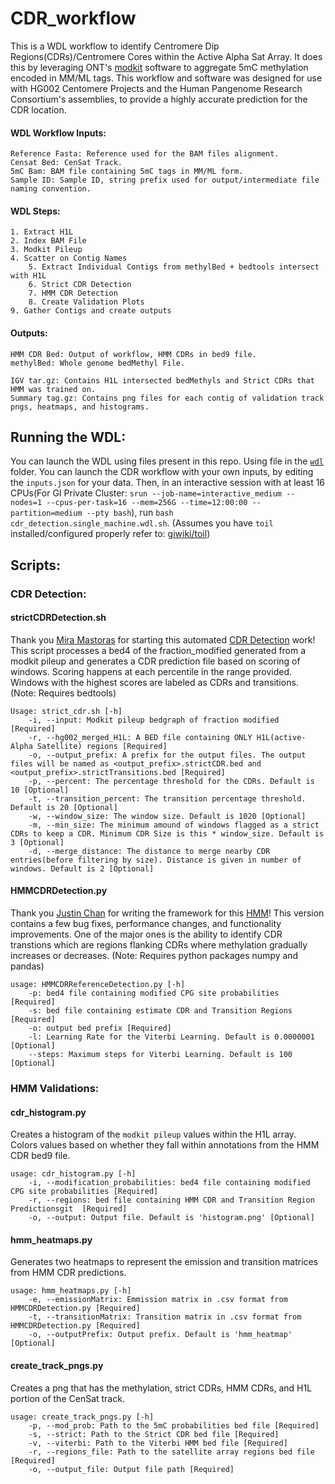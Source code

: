 # CDR_workflow
This is a WDL workflow to identify Centromere Dip Regions(CDRs)/Centromere Cores within the Active Alpha Sat Array. It does this by leveraging ONT's [modkit](https://github.com/nanoporetech/modkit) software to aggregate 5mC methylation encoded in MM/ML tags. This workflow and software was designed for use with HG002 Centomere Projects and the Human Pangenome Research Consortium's assemblies, to provide a highly accurate prediction for the CDR location. 

#### WDL Workflow Inputs:
    Reference Fasta: Reference used for the BAM files alignment.    
    Censat Bed: CenSat Track.    
    5mC Bam: BAM file containing 5mC tags in MM/ML form.     
    Sample ID: Sample ID, string prefix used for output/intermediate file naming convention.    

#### WDL Steps:
    1. Extract H1L
    2. Index BAM File
    3. Modkit Pileup
    4. Scatter on Contig Names
        5. Extract Individual Contigs from methylBed + bedtools intersect with H1L
        6. Strict CDR Detection
        7. HMM CDR Detection
        8. Create Validation Plots
    9. Gather Contigs and create outputs

#### Outputs:
    HMM CDR Bed: Output of workflow, HMM CDRs in bed9 file.
    methylBed: Whole genome bedMethyl File.
    
    IGV tar.gz: Contains H1L intersected bedMethyls and Strict CDRs that HMM was trained on.
    Summary tag.gz: Contains png files for each contig of validation track pngs, heatmaps, and histograms.

## Running the WDL:
You can launch the WDL using files present in this repo. Using file in the [`wdl`](./wdl) folder. You can launch the CDR workflow with your own inputs, by editing the `inputs.json` for your data. Then, in an interactive session with at least 16 CPUs(For GI Private Cluster: `srun --job-name=interactive_medium --nodes=1 --cpus-per-task=16 --mem=256G --time=12:00:00 --partition=medium --pty bash`), run `bash cdr_detection.single_machine.wdl.sh`. (Assumes you have `toil` installed/configured properly refer to: [giwiki/toil](https://giwiki.gi.ucsc.edu/index.php?title=Phoenix_WDL_Tutorial))

## Scripts:

### CDR Detection:

#### strictCDRDetection.sh    
Thank you [Mira Mastoras](https://github.com/miramastoras) for starting this automated [CDR Detection](https://github.com/miramastoras/CDR_detect/tree/main) work! This script processes a bed4 of the fraction_modified generated from a modkit pileup and generates a CDR prediction file based on scoring of windows. Scoring happens at each percentile in the range provided. Windows with the highest scores are labeled as CDRs and transitions. (Note: Requires bedtools)
```
Usage: strict_cdr.sh [-h]
    -i, --input: Modkit pileup bedgraph of fraction modified [Required]
    -r, --hg002_merged_H1L: A BED file containing ONLY H1L(active-Alpha Satellite) regions [Required]
    -o, --output_prefix: A prefix for the output files. The output files will be named as <output_prefix>.strictCDR.bed and <output_prefix>.strictTransitions.bed [Required]
    -p, --percent: The percentage threshold for the CDRs. Default is 10 [Optional]
    -t, --transition_percent: The transition percentage threshold. Default is 20 [Optional]
    -w, --window_size: The window size. Default is 1020 [Optional]
    -m, --min_size: The minimum amound of windows flagged as a strict CDRs to keep a CDR. Minimum CDR Size is this * window_size. Default is 3 [Optional]
    -d, --merge_distance: The distance to merge nearby CDR entries(before filtering by size). Distance is given in number of windows. Default is 2 [Optional]
```

#### HMMCDRDetection.py
Thank you [Justin Chan](https://github.com/Justinmchan408) for writing the framework for this [HMM](https://github.com/Justinmchan408/HMMCDRDetection)! This version contains a few bug fixes, performance changes, and functionality improvements. One of the major ones is the ability to identify CDR transtions which are regions flanking CDRs where methylation gradually increases or decreases. (Note: Requires python packages numpy and pandas)
```
usage: HMMCDRReferenceDetection.py [-h]  
    -p: bed4 file containing modified CPG site probabilities [Required]
    -s: bed file containing estimate CDR and Transition Regions [Required]
    -o: output bed prefix [Required]
    -l: Learning Rate for the Viterbi Learning. Default is 0.0000001 [Optional]
    --steps: Maximum steps for Viterbi Learning. Default is 100 [Optional]
```

### HMM Validations:

#### cdr_histogram.py
Creates a histogram of the `modkit pileup` values within the H1L array. Colors values based on whether they fall within annotations from the HMM CDR bed9 file. 
```
usage: cdr_histogram.py [-h]  
    -i, --modification_probabilities: bed4 file containing modified CPG site probabilities [Required]
    -r, --regions: bed file containing HMM CDR and Transition Region Predictionsgit  [Required]
    -o, --output: Output file. Default is 'histogram.png' [Optional]
```

#### hmm_heatmaps.py
Generates two heatmaps to represent the emission and transition matrices from HMM CDR predictions. 
```
usage: hmm_heatmaps.py [-h]  
    -e, --emissionMatrix: Emmission matrix in .csv format from HMMCDRDetection.py [Required]
    -t, --transitionMatrix: Transition matrix in .csv format from HMMCDRDetection.py [Required]
    -o, --outputPrefix: Output prefix. Default is 'hmm_heatmap' [Optional]
```

#### create_track_pngs.py
Creates a png that has the methylation, strict CDRs, HMM CDRs, and H1L portion of the CenSat track. 
```
usage: create_track_pngs.py [-h]  
    -p, --mod_prob: Path to the 5mC probabilities bed file [Required]
    -s, --strict: Path to the Strict CDR bed file [Required]
    -v, --viterbi: Path to the Viterbi HMM bed file [Required]
    -r, --regions_file: Path to the satellite array regions bed file [Required]
    -o, --output_file: Output file path [Required]
```

